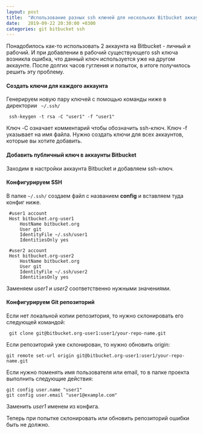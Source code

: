 ```yaml
---
layout: post
title:  "Использование разных ssh ключей для нескольких Bitbucket аккаунтов"
date:   2019-09-22 20:30:00 +0300
categories: git bitbucket ssh
---
```


Понадобилось как-то использовать 2 аккаунта на Bitbucket - личный и рабочий. 
И при добавлении в рабочий существующего ssh ключа возникла ошибка, что данный ключ используется уже на другом аккаунте.
После долгих часов гугления и попыток, в итоге получилось решить эту проблему.

#### Создать ключи для каждого аккаунта

Генерируем новую пару ключей с помощью команды ниже в директории ` ~/.ssh/`

```
 ssh-keygen -t rsa -C "user1" -f "user1"
```

Ключ -C означает комментарий чтобы обозначить ssh-ключ. Ключ -f указывает на имя файла.
Нужно создать ключи для всех аккаунтов, которые вы хотите добавить.

#### Добавить публичный ключ в аккаунты Bitbucket

Заходим в настройки аккаунта Bitbucket и добавляем ssh-ключ.

#### Конфигурируем SSH

В папке `~/.ssh/` создаем файл с названием **config** и вставляем туда конфиг ниже. 

```
 #user1 account
 Host bitbucket.org-user1
     HostName bitbucket.org
     User git
     IdentityFile ~/.ssh/user1
     IdentitiesOnly yes

 #user2 account
 Host bitbucket.org-user2
     HostName bitbucket.org
     User git
     IdentityFile ~/.ssh/user2
     IdentitiesOnly yes
```
Заменяем *user1* и *user2* соответственно нужными значениями.

#### Конфигурируем Git репозиторий

Если нет локальной копии репозитория, то нужно склонировать его следующей командой:

```
 git clone git@bitbucket.org-user1:user1/your-repo-name.git    
```

Если репозиторий уже склонирован, то нужно обновить origin:

```
git remote set-url origin git@bitbucket.org-user1:user1/your-repo-name.git
```

Если нужно поменять имя пользователя или email, то в папке проекта выполнить следующие действия:

```
git config user.name "user1"
git config user.email "user1@example.com"
```

Заменить *user1* именем из конфига.

Теперь при попытке склонировать или обновить репозиторий ошибки быть не должно.

